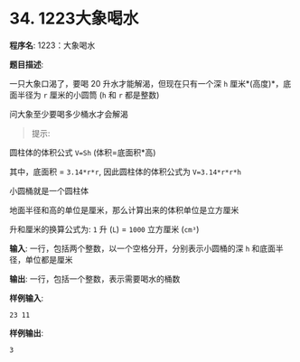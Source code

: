 # 34. 1223大象喝水

**程序名**: 1223：大象喝水

**题目描述**:

一只大象口渴了，要喝 20 升水才能解渴，但现在只有一个深 `h` 厘米*(高度)*，底面半径为 `r` 厘米的小圆筒 (`h` 和 `r` 都是整数)

问大象至少要喝多少桶水才会解渴

> 提示:

圆柱体的体积公式 `V=Sh` (体积=底面积*高)

其中，底面积 = `3.14*r*r`, 因此圆柱体的体积公式为 `V=3.14*r*r*h`

小圆桶就是一个圆柱体

地面半径和高的单位是厘米，那么计算出来的体积单位是立方厘米

升和厘米的换算公式为: `1` 升 (`L`) = `1000` 立方厘米 (`cm³`)

**输入**: 一行，包括两个整数，以一个空格分开，分别表示小圆桶的深 `h` 和底面半径，单位都是厘米

**输出**: 一行，包括一个整数，表示需要喝水的桶数

**样例输入**:
```text
23 11
```

**样例输出**:
```text
3
```